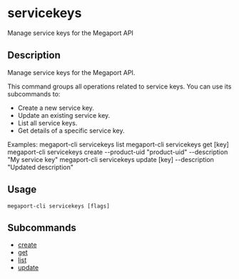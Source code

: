 # servicekeys

Manage service keys for the Megaport API

## Description

Manage service keys for the Megaport API.

This command groups all operations related to service keys. You can use its subcommands to:
  - Create a new service key.
  - Update an existing service key.
  - List all service keys.
  - Get details of a specific service key.

Examples:
  megaport-cli servicekeys list
  megaport-cli servicekeys get [key]
  megaport-cli servicekeys create --product-uid "product-uid" --description "My service key"
  megaport-cli servicekeys update [key] --description "Updated description"



## Usage

```
megaport-cli servicekeys [flags]
```









## Subcommands

* [create](megaport-cli_servicekeys_create.md)
* [get](megaport-cli_servicekeys_get.md)
* [list](megaport-cli_servicekeys_list.md)
* [update](megaport-cli_servicekeys_update.md)

